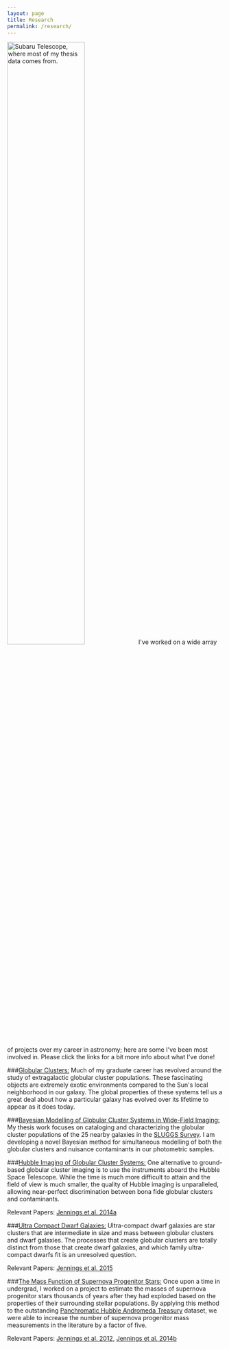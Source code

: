 ```yaml
---
layout: page
title: Research
permalink: /research/
---
```

<img src="{{ site.baseurl }}/assets/MaunaKea_Subaru.jpg" style="width: 60%" title="Subaru Telescope, where most of my thesis data comes from.">
I've worked on a wide array of projects over my career in astronomy; here are some I've been
most involved in. Please click the links for a bit more info about what I've done!

###[Globular Clusters:](gcs.html)
Much of my graduate career has revolved around the study of extragalactic
globular cluster populations. These fascinating objects are extremely exotic
environments compared to the Sun's local neighborhood in our galaxy. The global
properties of these systems tell us a great deal about how a particular galaxy
has evolved over its lifetime to appear as it does today.


###[Bayesian Modelling of Globular Cluster Systems in Wide-Field Imaging:](gc_selection.html)
My thesis work focuses on cataloging and characterizing the globular cluster populations of the 25 nearby galaxies
in the [SLUGGS Survey](http://sluggs.swin.edu.au/Start.html). I am developing a novel Bayesian method for
simultaneous modelling of both the globular clusters and nuisance contaminants in our photometric samples. 



###[Hubble Imaging of Globular Cluster Systems:](gc_hubble.html)
One alternative to ground-based globular cluster imaging is to use the instruments aboard the Hubble Space Telescope.
While the time is much more difficult to attain and the field of view is much smaller,
the quality of Hubble imaging is unparalleled, allowing near-perfect discrimination between
bona fide globular clusters and contaminants.

Relevant Papers: [Jennings et al. 2014a](http://adsabs.harvard.edu/abs/2014AJ....148...32J)



###[Ultra Compact Dwarf Galaxies:](ucds.html)
Ultra-compact dwarf galaxies are star clusters that are intermediate in size and mass between
globular clusters and dwarf galaxies. The processes that create globular clusters are totally
distinct from those that create dwarf galaxies, and which family ultra-compact dwarfs
fit is an unresolved question.

Relevant Papers: [Jennings et al. 2015](http://adsabs.harvard.edu/abs/2015ApJ...812L..10J)



###[The Mass Function of Supernova Progenitor Stars:](sn_progenitors.html)
Once upon a time in undergrad, I worked on a project to estimate the masses of supernova
progenitor stars thousands of years after they had exploded based on the properties of their
surrounding stellar populations. By applying this method
to the outstanding [Panchromatic Hubble Andromeda Treasury](http://www.astro.washington.edu/groups/phat/Home.html) dataset, we were able to increase
the number of supernova progenitor mass measurements in the literature by a factor of five. 

Relevant Papers:
[Jennings et al. 2012](http://adsabs.harvard.edu/abs/2012ApJ...761...26J),
[Jennings et al. 2014b](http://adsabs.harvard.edu/abs/2014ApJ...795..170J)










